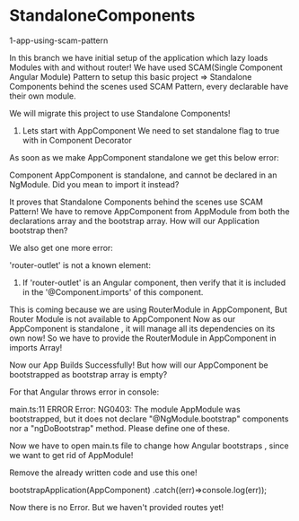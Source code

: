 # StandaloneComponents

1-app-using-scam-pattern

In this branch we have initial setup of the application which lazy loads Modules with and without router! We have used SCAM(Single Component Angular Module) Pattern to setup this basic project => Standalone Components behind the scenes used SCAM Pattern, every declarable have their own module.

We will migrate this project to use Standalone Components!


1. Lets start with AppComponent We need to set standalone flag to true with in Component Decorator

As soon as we make AppComponent standalone we get this below error:

Component AppComponent is standalone, and cannot be declared in an NgModule. Did you mean to import it instead?
 
It proves that Standalone Components behind the scenes use SCAM Pattern! 
We have to remove AppComponent from AppModule from both the declarations array and the bootstrap array. How will our Application bootstrap then?

We also get one more error:

'router-outlet' is not a known element:
1. If 'router-outlet' is an Angular component, then verify that it is included in the '@Component.imports' of this component.

This is coming because we are using RouterModule in AppComponent, But Router Module is not available to AppComponent Now as our AppComponent is 
standalone , it will manage all its dependencies on its own now! So we have to provide the RouterModule in AppComponent in imports Array!

Now our App Builds Successfully! But how will our AppComponent be bootstrapped as bootstrap array is empty?

For that Angular throws error in console:

main.ts:11 ERROR Error: NG0403: The module AppModule was bootstrapped, but it does not declare "@NgModule.bootstrap" components nor a "ngDoBootstrap" method. Please define one of these.

Now we have to open main.ts file to change how Angular bootstraps , since we want to get rid of AppModule!

Remove the already written code and use this one!

bootstrapApplication(AppComponent)
.catch((err)=>console.log(err));

Now there is no Error. But we haven't provided routes yet!

